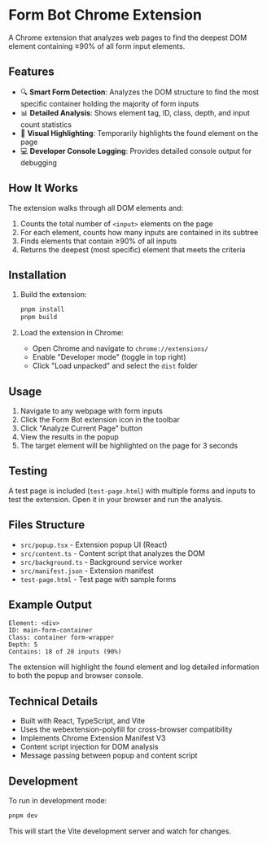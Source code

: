 # Form Bot Chrome Extension

A Chrome extension that analyzes web pages to find the deepest DOM element containing ≥90% of all form input elements.

## Features

-   🔍 **Smart Form Detection**: Analyzes the DOM structure to find the most specific container holding the majority of form inputs
-   📊 **Detailed Analysis**: Shows element tag, ID, class, depth, and input count statistics
-   🎯 **Visual Highlighting**: Temporarily highlights the found element on the page
-   💻 **Developer Console Logging**: Provides detailed console output for debugging

## How It Works

The extension walks through all DOM elements and:

1. Counts the total number of `<input>` elements on the page
2. For each element, counts how many inputs are contained in its subtree
3. Finds elements that contain ≥90% of all inputs
4. Returns the deepest (most specific) element that meets the criteria

## Installation

1. Build the extension:

    ```bash
    pnpm install
    pnpm build
    ```

2. Load the extension in Chrome:
    - Open Chrome and navigate to `chrome://extensions/`
    - Enable "Developer mode" (toggle in top right)
    - Click "Load unpacked" and select the `dist` folder

## Usage

1. Navigate to any webpage with form inputs
2. Click the Form Bot extension icon in the toolbar
3. Click "Analyze Current Page" button
4. View the results in the popup
5. The target element will be highlighted on the page for 3 seconds

## Testing

A test page is included (`test-page.html`) with multiple forms and inputs to test the extension. Open it in your browser and run the analysis.

## Files Structure

-   `src/popup.tsx` - Extension popup UI (React)
-   `src/content.ts` - Content script that analyzes the DOM
-   `src/background.ts` - Background service worker
-   `src/manifest.json` - Extension manifest
-   `test-page.html` - Test page with sample forms

## Example Output

```
Element: <div>
ID: main-form-container
Class: container form-wrapper
Depth: 5
Contains: 18 of 20 inputs (90%)
```

The extension will highlight the found element and log detailed information to both the popup and browser console.

## Technical Details

-   Built with React, TypeScript, and Vite
-   Uses the webextension-polyfill for cross-browser compatibility
-   Implements Chrome Extension Manifest V3
-   Content script injection for DOM analysis
-   Message passing between popup and content script

## Development

To run in development mode:

```bash
pnpm dev
```

This will start the Vite development server and watch for changes.
